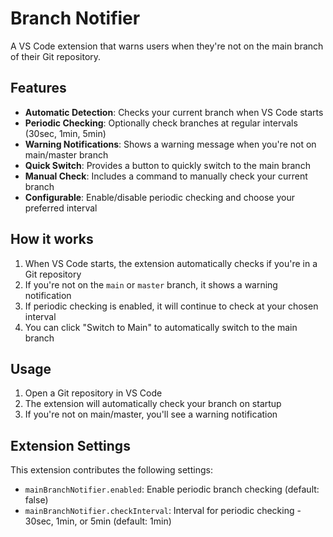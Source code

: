 # Branch Notifier

A VS Code extension that warns users when they're not on the main branch of their Git repository.

## Features

- **Automatic Detection**: Checks your current branch when VS Code starts
- **Periodic Checking**: Optionally check branches at regular intervals (30sec, 1min, 5min)
- **Warning Notifications**: Shows a warning message when you're not on main/master branch
- **Quick Switch**: Provides a button to quickly switch to the main branch
- **Manual Check**: Includes a command to manually check your current branch
- **Configurable**: Enable/disable periodic checking and choose your preferred interval

## How it works

1. When VS Code starts, the extension automatically checks if you're in a Git repository
2. If you're not on the `main` or `master` branch, it shows a warning notification
3. If periodic checking is enabled, it will continue to check at your chosen interval
4. You can click "Switch to Main" to automatically switch to the main branch

## Usage

1. Open a Git repository in VS Code
2. The extension will automatically check your branch on startup
3. If you're not on main/master, you'll see a warning notification

## Extension Settings

This extension contributes the following settings:

* `mainBranchNotifier.enabled`: Enable periodic branch checking (default: false)
* `mainBranchNotifier.checkInterval`: Interval for periodic checking - 30sec, 1min, or 5min (default: 1min)